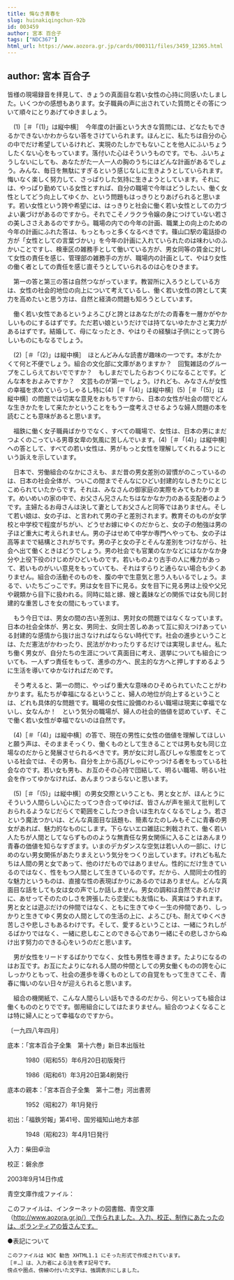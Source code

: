 ```yaml
---
title: 悔なき青春を
slug: huinakiqingchun-92b
id: 003459
author: 宮本 百合子
tags: ["NDC367"]
html_url: https://www.aozora.gr.jp/cards/000311/files/3459_12365.html
---
```


## author: 宮本 百合子

皆様の現場録音を拝見して、きょうの真面目な若い女性の心持に同感いたしました。いくつかの感想もあります。女子職員の声に出されていた質問とその答について順々にとりあげてゆきましょう。

　(1)［＃「(1)」は縦中横］　今年度の計画という大きな質問には、どなたもできるかできないかわからない答をさけていられます。ほんとに、私たちは自分の心の中でだけ希望しているけれど、実現のたしかでもないことを他人にふいちょうしたくない心をもっています。落付いた心はそういうものです。でも、ふいちょうしないにしても、あなたがた一人一人の胸のうちにはどんな計画があるでしょう。みんな、毎日を無駄にすぎるという感じなしに生きようとしていられます。悔いなく楽しく努力して、さっぱりした気持に生きようとしています。それには、やっぱり勤めている女性とすれば、自分の職場で今年はどうしたい、働く女性としてどう向上してゆくか、という問題もはっきりとりあげられると思います。若い女性という誇や希望には、はっきりと社会に働く若い女性としての力づよい裏づけがあるのですから。それでこそノラクラ令嬢の身につけていない若さの美しささえあるのですから。職場の内での今年の計画、職業上の向上のための今年の計画にふれた答は、もっともっと多くなるべきです。篠山口駅の電話掛の方が「女性としての言葉づかい」を今年の計画に入れていられたのは味わいのふかいことですし、検車区の雑務手として働いている方が、男女同等の賃金に対して女性の責任を感じ、管理部の雑務手の方が、職場内の計画として、やはり女性の働く者としての責任を感じ直そうとしていられるのは心をひきます。

　第一の答と第三の答は自然つながっています。教習所に入ろうとしている方は、女性の社会的地位の向上について考えているし、働く若い女性の誇として実力を高めたいと思う方は、自然と経済の問題も知ろうとしています。

　働く若い女性であるというよろこびと誇とはあなたがたの青春を一層かがやかしいものにするはずです。ただ若い娘というだけでは持てないゆたかさと実力があるはずです。結婚して、母になったとき、やはりその経験は子供にとって誇らしいものにもなるでしょう。

　(2)［＃「(2)」は縦中横］　ほとんどみんな読書が趣味の一つです。本がたかくて何と不便でしょう。組合の文化部に文庫がありますか？　回覧雑誌のグループをこしらえておいでですか？　もしまだでしたらおつくりになることです。どんな本をおよみですか？　文芸ものが第一でしょう。けれども、みなさんが女性の幸福を求めていらっしゃるし特に(4)［＃「(4)」は縦中横］(5)［＃「(5)」は縦中横］の問題では切実な意見をおもちですから、日本の女性が社会の間でどんな生きかたをして来たかということをもう一度考えさせるような婦人問題の本を読むことも意味があると思います。

　福鉄に働く女子職員ばかりでなく、すべての職場で、女性は、日本の男にまだつよくのこっている男尊女卑の気風に苦しんでいます。(4)［＃「(4)」は縦中横］への答として、すべての若い女性は、男がもっと女性を理解してくれるようにという訴えを示しています。

　日本で、労働組合のなかにさえも、まだ昔の男女差別の習慣がのこっているのは、日本の社会全体が、ついこの間までそんなにひどい封建的なしきたりにとじこめられていたからです。それは、みなさんの御家庭の実際をみてもわかります。めいめいの家の中で、お父さん兄さんたちはなかなか力のある支配者のようです。主婦たるお母さんは決して妻としてお父さんと同等ではありません。そして若い娘は、女の子は、と言われて男の子と差別されます。教育そのものが女学校と中学校で程度がちがい、どうせお嫁にゆくのだからと、女の子の勉強は男の子ほど重大に考えられません。男の子はせめて中学か専門へやっても、女の子は高等までで結構とされがちです。男の子と女の子とそんな差別をつけながら、社会へ出て働くときはどうでしょう。男の社会でも官業のなかなどにはなかなか身分や上役下役のけじめがひどいものです。若いものより古手の人に権力があって、若いものがいい意見をもっていても、それはすらりと通らない場合も少くありません。組合の活動そのものを、腹の中で生意気と思う人もいるでしょう。まるで、いたちごっこです。男は女を目下に見る。女を目下に見る男は上役や父兄や親類から目下に扱われる。同時に姑と嫁、嫂と義妹などの関係では女も同じ封建的な重苦しさを女の間にもっています。

　もう今日では、男女の間の古い差別は、男対女の問題ではなくなっています。日本の社会全体が、男と女、男同士、女同士苦しめあって互に抑えつけあっている封建的な感情から抜け出さなければならない時代です。社会の進歩ということは、ただ憲法がかわったり、民法がかわったりするだけでは実現しません。私たち働く男女が、自分たちの生涯について真面目に考え、選挙についても組合についても、一人ずつ責任をもって、進歩の方へ、民主的な方へと押しすすめるように生活を導いてゆかなければだめです。

　そう考えると、第一の問に、やっぱり重大な意味のひそめられていたことがわかります。私たちが幸福になるということ、婦人の地位が向上するということは、どれも具体的な問題です。職場の女性に設備のわるい職場は現実に幸福でないし、女なんか！　という気分の職場が、婦人の社会的価値を認めていず、そこで働く若い女性が幸福でないのは自然です。

　(4)［＃「(4)」は縦中横］の答で、現在の男性に女性の価値を理解してほしいと願う声は、そのままそっくり、働くものとして生きることでは男も女も同じ立場なのだからと発展させられるべきです。男が女に対し高びしゃな態度をとっている社会では、その男も、自分を上から高びしゃにやっつける者をもっている社会なのです。若い女も男も、お互のその心持で団結して、明るい職場、明るい社会を作ってゆかなければ、あんまりつまらないと思います。

　(5)［＃「(5)」は縦中横］の男女交際ということも、男と女とが、ほんとうにそういう人間らしい心にたってつき合ってゆけば、皆さんが声を揃えて批判しておられるようなじだらくで範囲をこしたつき合いは生れなくなるでしょう。若さという魔法つかいは、どんな真面目な話題も、簡素なたのしみもそこに青春の男女があれば、魅力的なものにします。下らないエロ雑誌に刺戟されて、働く若い人たちが人間としてならずもののような無責任な男女関係に入ることはあんまり青春の価値を知らなすぎます。いまのデカダンスな空気は若い人の一部に、けじめのない男女関係があたりまえという気分をつくり出しています。けれども私たちは人間の男と女であって、他のけだものではありません。性的にだけ生きているのではなく、性をもつ人間として生きているのです。だから、人間同士の性的な魅力というものは、直接な性の表現ばかりにあるのではありません。どんな真面目な話をしても女は女の声でしか話しません。男女の調和は自然であるだけに、あせってそのたのしさを誇張したら恋愛にも友情にも、真実はうすれます。男と女とは遊ぶだけの仲間ではなく、ともに生きてゆく一生の仲間であり、しっかりと生きてゆく男女の人間としての生活の上に、よろこびも、耐えてゆくべき苦しさや悲しさもあるわけです。そして、愛するということは、一緒にうれしがるばかりではなく、一緒に悲しむことのできる心であり一緒にその悲しさからぬけ出す努力のできる心をいうのだと思います。

　男が女性をリードするばかりでなく、女性も男性を導きます。たよりになるのはお互です。お互にたよりになれる人間の仲間としての男女働くものの誇を心にしっかりともって、社会の進歩を導くものとしての自覚をもって生きてこそ、青春に悔いのない日々が迎えられると思います。

　組合の機関紙で、こんな人間らしい話もできるのだから、何といっても組合は働くもののとりでです。御用組合にしてはたまりません。組合のつよくなることは特に婦人にとって幸福なのですから。

〔一九四八年四月〕













底本：「宮本百合子全集　第十六巻」新日本出版社


　　　1980（昭和55）年6月20日初版発行

　　　1986（昭和61）年3月20日第4刷発行

底本の親本：「宮本百合子全集　第十二巻」河出書房

　　　1952（昭和27）年1月発行

初出：「福鉄労報」第41号、国労福知山地方本部

　　　1948（昭和23）年4月1日発行

入力：柴田卓治

校正：磐余彦

2003年9月14日作成

青空文庫作成ファイル：

このファイルは、インターネットの図書館、青空文庫（http://www.aozora.gr.jp/）で作られました。入力、校正、制作にあたったのは、ボランティアの皆さんです。











●表記について


	このファイルは W3C 勧告 XHTML1.1 にそった形式で作成されています。
	［＃…］は、入力者による注を表す記号です。
	傍点や圏点、傍線の付いた文字は、強調表示にしました。